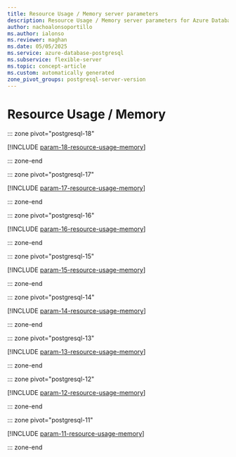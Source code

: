 ```yaml
---
title: Resource Usage / Memory server parameters
description: Resource Usage / Memory server parameters for Azure Database for PostgreSQL flexible server.
author: nachoalonsoportillo
ms.author: ialonso
ms.reviewer: maghan
ms.date: 05/05/2025
ms.service: azure-database-postgresql
ms.subservice: flexible-server
ms.topic: concept-article
ms.custom: automatically generated
zone_pivot_groups: postgresql-server-version
---
```

# Resource Usage / Memory


::: zone pivot="postgresql-18"

[!INCLUDE [param-18-resource-usage-memory](./includes/param-18-resource-usage-memory.md)]

::: zone-end


::: zone pivot="postgresql-17"

[!INCLUDE [param-17-resource-usage-memory](./includes/param-17-resource-usage-memory.md)]

::: zone-end


::: zone pivot="postgresql-16"

[!INCLUDE [param-16-resource-usage-memory](./includes/param-16-resource-usage-memory.md)]

::: zone-end


::: zone pivot="postgresql-15"

[!INCLUDE [param-15-resource-usage-memory](./includes/param-15-resource-usage-memory.md)]

::: zone-end


::: zone pivot="postgresql-14"

[!INCLUDE [param-14-resource-usage-memory](./includes/param-14-resource-usage-memory.md)]

::: zone-end


::: zone pivot="postgresql-13"

[!INCLUDE [param-13-resource-usage-memory](./includes/param-13-resource-usage-memory.md)]

::: zone-end


::: zone pivot="postgresql-12"

[!INCLUDE [param-12-resource-usage-memory](./includes/param-12-resource-usage-memory.md)]

::: zone-end


::: zone pivot="postgresql-11"

[!INCLUDE [param-11-resource-usage-memory](./includes/param-11-resource-usage-memory.md)]

::: zone-end


